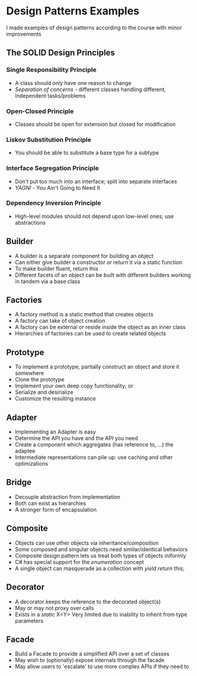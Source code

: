 # Design Patterns Examples 

I made examples of design patterns according to the course with minor improvements 

## The SOLID Design Principles 

### Single Responsibility Principle
- A class should only have one reason to change
- *Separation of concerns* - different classes handling different, independent tasks/problems
### Open-Closed Principle
- Classes should be open for extension but closed for modification
### Liskov Substitution Principle
- You should be able to substitute a base type for a subtype
### Interface Segregation Principle
- Don't put too much into an interface; split into separate interfaces
- *YAGNI* - You Ain't Going to Need It
### Dependency Inversion Principle
- High-level modules should not depend upon low-level ones; use abstractions

## Builder
- A builder is a separate component for building an object
- Can either give builder a constructor or return it via a static function
- To make builder fluent, return this
- Different facets of an object can be built with different builders working in tandem via a base class

## Factories
- A factory method is a static method that creates objects
- A factory can take of object creation
- A factory can be external or reside inside the object as an inner class
- Hierarchies of factories can be used to create related objects

## Prototype
- To implement a prototype, partially construct an object and store it somewhere
- Clone the prototype
- Implement your own deep copy functionality; or 
- Serialize and desirialize
- Customize the resulting instance

## Adapter
- Implementing an Adapter is easy
- Determine the API you have and the API you need
- Create a component which aggregates (has reference to, ...) the adaptee
- Intermediate representations can pile up: use caching and other optimizations

## Bridge
- Decouple abstraction from implementation
- Both can exist as hierarchies
- A stronger form of encapsulation

## Composite
- Objects can use other objects via inheritance/composition
- Some composed and singular objects need similar/identical behaviors
- Composite design pattern lets us treat both types of objects iniformly
- C# has special support for the *enumeration* concept
- A single object can masquerade as a collection with *yield return this;*

## Decorator
- A decorator keeps the reference to the decorated object(s)
- May or may not proxy over calls
- Exists in a *static*  X<Y<Foo>> Very limited due to inability to inherit from type parameters


## Facade
- Build a Facade to provide a simplified API over a set of classes
- May wish to (optionally) expose internals through the facade
- May allow users to 'escalate' to use more complex APIs if they need to